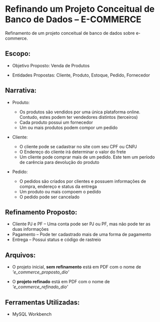 # Refinando um Projeto Conceitual de Banco de Dados – E-COMMERCE

Refinamento de um projeto conceitual de banco de dados sobre e-commerce.

## Escopo:

- Objetivo Proposto: Venda de Produtos

- Entidades Propostas: Cliente, Produto, Estoque, Pedido, Fornecedor

## Narrativa:

- Produto:  
  - Os produtos são vendidos por uma única plataforma online. Contudo, estes podem ter vendedores distintos (terceiros)
  - Cada produto possui um fornecedor
  - Um ou mais produtos podem compor um pedido
  
- Cliente:  
  - O cliente pode se cadastrar no site com seu CPF ou CNPJ
  - O Endereço do cliente irá determinar o valor do frete
  - Um cliente pode comprar mais de um pedido. Este tem um período de carência para devolução do produto
  
- Pedido:  
  - O pedidos são criados por clientes e possuem informações de compra, endereço e status da entrega
  - Um produto ou mais compoem o pedido
  - O pedido pode ser cancelado
  
## Refinamento Proposto:

- Cliente PJ e PF 
  – Uma conta pode ser PJ ou PF, mas não pode ter as duas informações
- Pagamento 
  – Pode ter cadastrado mais de uma forma de pagamento
- Entrega 
  – Possui status e código de rastreio

## Arquivos:

- O projeto inicial, **sem refinamento** está em PDF com o nome de *'e_commerce_proposto_dio'*

- O **projeto refinado** está em PDF com o nome de *'e_commerce_refinado_dio'*

## Ferramentas Utilizadas:

- MySQL Workbench

